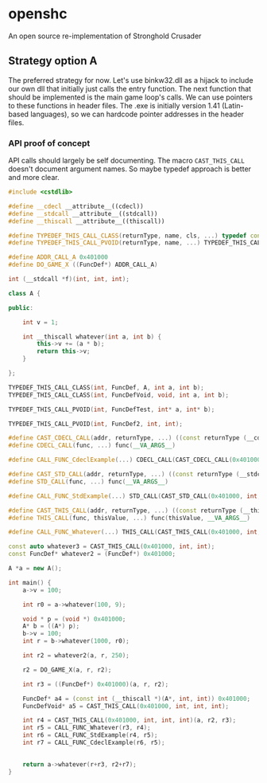 # openshc
An open source re-implementation of Stronghold Crusader

## Strategy option A
The preferred strategy for now. Let's use binkw32.dll as a hijack to include our own dll that initially just calls the entry function.
The next function that should be implemented is the main game loop's calls.
We can use pointers to these functions in header files.
The .exe is initially version 1.41 (Latin-based languages), so we can hardcode pointer addresses in the header files.

### API proof of concept
API calls should largely be self documenting.
The macro `CAST_THIS_CALL` doesn't document argument names. So maybe typedef approach is better and more clear.

```cpp
#include <cstdlib> 

#define __cdecl __attribute__((cdecl))
#define __stdcall __attribute__((stdcall))
#define __thiscall __attribute__((thiscall))

#define TYPEDEF_THIS_CALL_CLASS(returnType, name, cls, ...) typedef const returnType (__thiscall name)(cls*, __VA_ARGS__)
#define TYPEDEF_THIS_CALL_PVOID(returnType, name, ...) TYPEDEF_THIS_CALL_CLASS(returnType, name, void, __VA_ARGS__)

#define ADDR_CALL_A 0x401000
#define DO_GAME_X ((FuncDef*) ADDR_CALL_A)

int (__stdcall *f)(int, int, int);

class A {

public:

    int v = 1;

    int __thiscall whatever(int a, int b) {
        this->v += (a * b);
        return this->v;
    }

};

TYPEDEF_THIS_CALL_CLASS(int, FuncDef, A, int a, int b);
TYPEDEF_THIS_CALL_CLASS(int, FuncDefVoid, void, int a, int b);

TYPEDEF_THIS_CALL_PVOID(int, FuncDefTest, int* a, int* b);

TYPEDEF_THIS_CALL_PVOID(int, FuncDef2, int, int);

#define CAST_CDECL_CALL(addr, returnType, ...) ((const returnType (__cdecl *)(__VA_ARGS__)) addr)
#define CDECL_CALL(func, ...) func(__VA_ARGS__)

#define CALL_FUNC_CdeclExample(...) CDECL_CALL(CAST_CDECL_CALL(0x401000, int, int, int), __VA_ARGS__)

#define CAST_STD_CALL(addr, returnType, ...) ((const returnType (__stdcall *)(__VA_ARGS__)) addr)
#define STD_CALL(func, ...) func(__VA_ARGS__)

#define CALL_FUNC_StdExample(...) STD_CALL(CAST_STD_CALL(0x401000, int, int, int), __VA_ARGS__)

#define CAST_THIS_CALL(addr, returnType, ...) ((const returnType (__thiscall *)(void*, __VA_ARGS__)) addr)
#define THIS_CALL(func, thisValue, ...) func(thisValue, __VA_ARGS__)

#define CALL_FUNC_Whatever(...) THIS_CALL(CAST_THIS_CALL(0x401000, int, int, int), a, __VA_ARGS__)

const auto whatever3 = CAST_THIS_CALL(0x401000, int, int);
const FuncDef* whatever2 = (FuncDef*) 0x401000;

A *a = new A();

int main() {
    a->v = 100;

    int r0 = a->whatever(100, 9);

    void * p = (void *) 0x401000;
    A* b = ((A*) p);
    b->v = 100;
    int r = b->whatever(1000, r0);

    int r2 = whatever2(a, r, 250);

    r2 = DO_GAME_X(a, r, r2);

    int r3 = ((FuncDef*) 0x401000)(a, r, r2);

    FuncDef* a4 = (const int (__thiscall *)(A*, int, int)) 0x401000;
    FuncDefVoid* a5 = CAST_THIS_CALL(0x401000, int, int, int);

    int r4 = CAST_THIS_CALL(0x401000, int, int, int)(a, r2, r3);
    int r5 = CALL_FUNC_Whatever(r3, r4);
    int r6 = CALL_FUNC_StdExample(r4, r5);
    int r7 = CALL_FUNC_CdeclExample(r6, r5);
    

    return a->whatever(r+r3, r2+r7);
}
```

